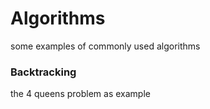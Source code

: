 # Algorithms
some examples of commonly used algorithms

### Backtracking
the 4 queens problem as example
